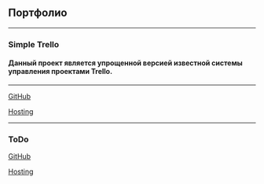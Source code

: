## Портфолио
---
### Simple Trello
#### Данный проект является упрощенной версией известной системы управления проектами Trello.
---
[GitHub](https://github.com/RKolbnev/simple_Trello)


[Hosting](https://simpletrello-88eaf.web.app/)

---
### ToDo

[GitHub](https://github.com/RKolbnev/ToDo_JS)


[Hosting](https://todo-59b4a.web.app/)
